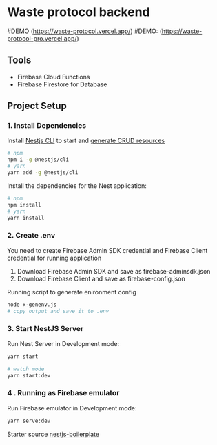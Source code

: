 # Waste protocol backend

#DEMO (https://waste-protocol.vercel.app/)
#DEMO: (https://waste-protocol-pro.vercel.app/)

## Tools
 - Firebase Cloud Functions
 - Firebase Firestore for Database

## Project Setup

### 1. Install Dependencies

Install [Nestjs CLI](https://docs.nestjs.com/cli/usages) to start and [generate CRUD resources](https://trilon.io/blog/introducing-cli-generators-crud-api-in-1-minute)

```bash
# npm
npm i -g @nestjs/cli
# yarn
yarn add -g @nestjs/cli
```

Install the dependencies for the Nest application:

```bash
# npm
npm install
# yarn
yarn install
```

### 2. Create .env

You need to create Firebase Admin SDK credential and Firebase Client credential for running application

1. Download Firebase Admin SDK and save as firebase-adminsdk.json
2. Download Firebase Client and save as firebase-config.json

Running script to generate enironment config

```bash
node x-genenv.js
# copy output and save it to .env
```

### 3. Start NestJS Server

Run Nest Server in Development mode:

```bash
yarn start

# watch mode
yarn start:dev
```

### 4 . Running as Firebase emulator

Run Firebase emulator in Development mode:

```bash
yarn serve:dev
```

Starter source [nestjs-boilerplate](https://github.com/notiz-dev/nestjs-prisma-starter)
